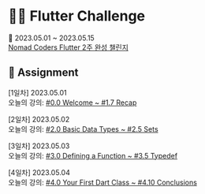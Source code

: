 # 👩‍💻 Flutter Challenge

📅 2023.05.01 ~ 2023.05.15  
[Nomad Coders Flutter 2주 완성 챌린지](https://nomadcoders.co/c/flutter-challenge/lobby)

## 📝 Assignment

[1일차] 2023.05.01  
오늘의 강의: [#0.0 Welcome ~ #1.7 Recap](https://nomadcoders.co/dart-for-beginners/lectures/4090)  

[2일차] 2023.05.02  
오늘의 강의: [#2.0 Basic Data Types ~ #2.5 Sets](https://nomadcoders.co/dart-for-beginners/lectures/4101)  

[3일차] 2023.05.03  
오늘의 강의: [#3.0 Defining a Function ~ #3.5 Typedef](https://nomadcoders.co/dart-for-beginners/lectures/4107)  

[4일차] 2023.05.04  
오늘의 강의: [#4.0 Your First Dart Class ~ #4.10 Conclusions](https://nomadcoders.co/dart-for-beginners/lectures/4113)   
